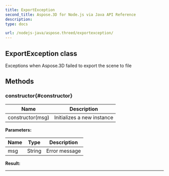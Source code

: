 ```yaml
---
title: ExportException 
second_title: Aspose.3D for Node.js via Java API Reference
description: 
type: docs

url: /nodejs-java/aspose.threed/exportexception/
---
```

## ExportException class

  Exceptions when Aspose.3D failed to export the scene to file


## Methods

### constructor{#constructor}

| Name | Description |
| --- | --- |
| constructor(msg) | Initializes a new instance | 

 **Parameters:**

| Name | Type | Description |
| --- | --- | --- |
| msg | String | Error message |

 **Result:**



---



